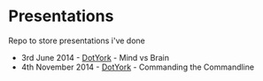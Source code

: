 # Presentations
Repo to store presentations i've done

- 3rd June 2014     - [DotYork](http://dotyork.com/events/event?event=2014-06-03-tuesday-talk)  - Mind vs Brain
- 4th November 2014 - [DotYork](http://dotyork.com/events/event?event=2014-11-04-tuesday-talk)  - Commanding the Commandline
